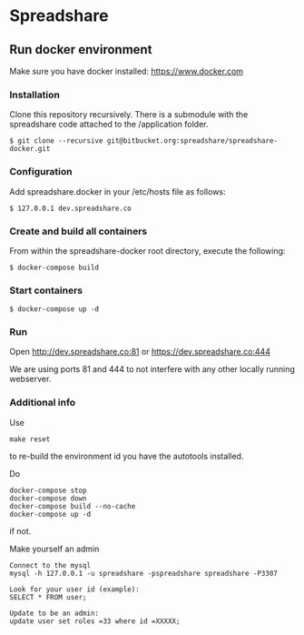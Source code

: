# Spreadshare

## Run docker environment

Make sure you have docker installed: https://www.docker.com

### Installation

Clone this repository recursively. There is a submodule with the spreadshare code attached to the /application folder.
````
$ git clone --recursive git@bitbucket.org:spreadshare/spreadshare-docker.git
````

### Configuration

Add spreadshare.docker in your /etc/hosts file as follows:
````
$ 127.0.0.1 dev.spreadshare.co
````

### Create and build all containers
From within the spreadshare-docker root directory, execute the following:
````
$ docker-compose build
````

### Start containers
````
$ docker-compose up -d
````

### Run

Open http://dev.spreadshare.co:81 or https://dev.spreadshare.co:444

We are using ports 81 and 444 to not interfere with any other locally running webserver.


### Additional info

Use
````
make reset
````

to re-build the environment id you have the autotools installed.

Do
````
docker-compose stop
docker-compose down
docker-compose build --no-cache
docker-compose up -d
````
if not.

Make yourself an admin
````
Connect to the mysql
mysql -h 127.0.0.1 -u spreadshare -pspreadshare spreadshare -P3307

Look for your user id (example):
SELECT * FROM user;

Update to be an admin:
update user set roles =33 where id =XXXXX;
````